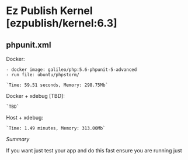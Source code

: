 Ez Publish Kernel [ezpublish/kernel:6.3]
========================================

phpunit.xml
-----------

Docker:

    - docker image: galileo/php:5.6-phpunit-5-advanced
    - run file: ubuntu/phpstorm/

    `Time: 59.51 seconds, Memory: 298.75Mb`

Docker + xdebug [TBD]:

    `TBD`

Host + xdebug:

    `Time: 1.49 minutes, Memory: 313.00Mb`

*Summary*

If you want just test your app and do this fast ensure you are running just


